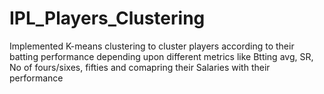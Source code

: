 # IPL_Players_Clustering
Implemented K-means clustering to cluster players according to their batting performance depending upon different metrics like Btting avg, SR, No of fours/sixes, fifties and comapring their Salaries with their performance 
